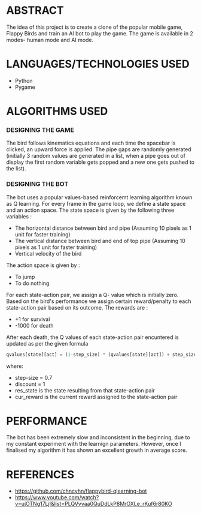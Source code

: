 # ABSTRACT

The idea of this project is to create a clone of the popular mobile game, Flappy Birds and train an AI bot to play the game. The game is available in 2 modes- human mode and AI mode.

# LANGUAGES/TECHNOLOGIES USED

- Python
- Pygame

# ALGORITHMS USED

### DESIGNING THE GAME

The bird follows kinematics equations and each time the spacebar is clicked, an upward force is applied. The pipe gaps are randomly generated (initially 3 random values are generated in a list, when a pipe goes out of display the first random variable gets popped and a new one gets pushed to the list).

### DESIGNING THE BOT

The bot uses a popular values-based reinforcemt learning algorithm known as Q learning. For every frame in the game loop, we define a state space and an action space.
The state space is given by the following three variables :
- The horizontal distance between bird and pipe (Assuming 10 pixels as 1 unit for faster training)
- The vertical distance between bird and end of top pipe (Assuming 10 pixels as 1 unit for faster training)
- Vertical velocity of the bird

The action space is given by :
- To jump
- To do nothing

For each state-action pair, we assign a Q- value which is initially zero. Based on the bird's performance we assign certain reward/penalty to each state-action pair based on its outcome.
The rewards are :
- +1 for survival
- -1000 for death

After each death, the Q values of each state-action pair encuntered is updated as per the given formula

```python
qvalues[state][act] = (1-step_size) * (qvalues[state][act]) + step_size * ( cur_reward + discount*max(qvalues[res_state]) )
```

where:
- step-size = 0.7
- discount = 1
- res_state is the state resulting from that state-action pair
- cur_reward is the current reward assigned to the state-action pair

# PERFORMANCE

The bot has been extremely slow and inconsistent in the beginning, due to my constant experiment with the learnign parameters.
However, once I finalised my algorithm it has shown an excellent growth in average score.

# REFERENCES

- https://github.com/chncyhn/flappybird-qlearning-bot
- https://www.youtube.com/watch?v=ujOTNg17LjI&list=PLQVvvaa0QuDdLkP8MrOXLe_rKuf6r80KO

